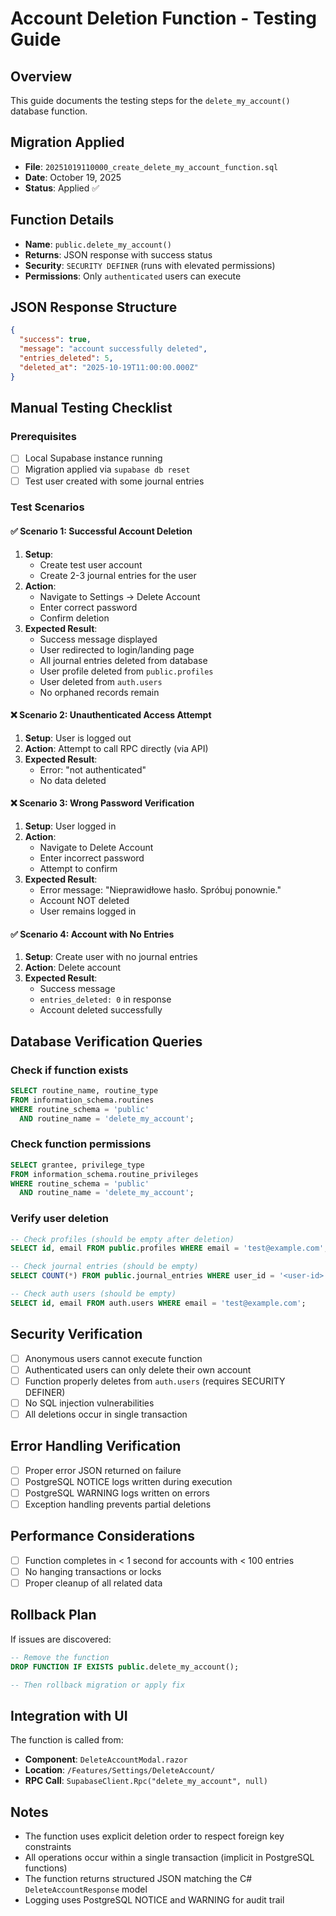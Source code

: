 # Account Deletion Function - Testing Guide

## Overview
This guide documents the testing steps for the `delete_my_account()` database function.

## Migration Applied
- **File**: `20251019110000_create_delete_my_account_function.sql`
- **Date**: October 19, 2025
- **Status**: Applied ✅

## Function Details
- **Name**: `public.delete_my_account()`
- **Returns**: JSON response with success status
- **Security**: `SECURITY DEFINER` (runs with elevated permissions)
- **Permissions**: Only `authenticated` users can execute

## JSON Response Structure
```json
{
  "success": true,
  "message": "account successfully deleted",
  "entries_deleted": 5,
  "deleted_at": "2025-10-19T11:00:00.000Z"
}
```

## Manual Testing Checklist

### Prerequisites
- [ ] Local Supabase instance running
- [ ] Migration applied via `supabase db reset`
- [ ] Test user created with some journal entries

### Test Scenarios

#### ✅ Scenario 1: Successful Account Deletion
1. **Setup**: 
   - Create test user account
   - Create 2-3 journal entries for the user
2. **Action**: 
   - Navigate to Settings → Delete Account
   - Enter correct password
   - Confirm deletion
3. **Expected Result**:
   - Success message displayed
   - User redirected to login/landing page
   - All journal entries deleted from database
   - User profile deleted from `public.profiles`
   - User deleted from `auth.users`
   - No orphaned records remain

#### ❌ Scenario 2: Unauthenticated Access Attempt
1. **Setup**: User is logged out
2. **Action**: Attempt to call RPC directly (via API)
3. **Expected Result**: 
   - Error: "not authenticated"
   - No data deleted

#### ❌ Scenario 3: Wrong Password Verification
1. **Setup**: User logged in
2. **Action**: 
   - Navigate to Delete Account
   - Enter incorrect password
   - Attempt to confirm
3. **Expected Result**:
   - Error message: "Nieprawidłowe hasło. Spróbuj ponownie."
   - Account NOT deleted
   - User remains logged in

#### ✅ Scenario 4: Account with No Entries
1. **Setup**: Create user with no journal entries
2. **Action**: Delete account
3. **Expected Result**:
   - Success message
   - `entries_deleted: 0` in response
   - Account deleted successfully

## Database Verification Queries

### Check if function exists
```sql
SELECT routine_name, routine_type 
FROM information_schema.routines 
WHERE routine_schema = 'public' 
  AND routine_name = 'delete_my_account';
```

### Check function permissions
```sql
SELECT grantee, privilege_type 
FROM information_schema.routine_privileges 
WHERE routine_schema = 'public' 
  AND routine_name = 'delete_my_account';
```

### Verify user deletion
```sql
-- Check profiles (should be empty after deletion)
SELECT id, email FROM public.profiles WHERE email = 'test@example.com';

-- Check journal entries (should be empty)
SELECT COUNT(*) FROM public.journal_entries WHERE user_id = '<user-id>';

-- Check auth users (should be empty)
SELECT id, email FROM auth.users WHERE email = 'test@example.com';
```

## Security Verification

- [ ] Anonymous users cannot execute function
- [ ] Authenticated users can only delete their own account
- [ ] Function properly deletes from `auth.users` (requires SECURITY DEFINER)
- [ ] No SQL injection vulnerabilities
- [ ] All deletions occur in single transaction

## Error Handling Verification

- [ ] Proper error JSON returned on failure
- [ ] PostgreSQL NOTICE logs written during execution
- [ ] PostgreSQL WARNING logs written on errors
- [ ] Exception handling prevents partial deletions

## Performance Considerations

- [ ] Function completes in < 1 second for accounts with < 100 entries
- [ ] No hanging transactions or locks
- [ ] Proper cleanup of all related data

## Rollback Plan

If issues are discovered:

```sql
-- Remove the function
DROP FUNCTION IF EXISTS public.delete_my_account();

-- Then rollback migration or apply fix
```

## Integration with UI

The function is called from:
- **Component**: `DeleteAccountModal.razor`
- **Location**: `/Features/Settings/DeleteAccount/`
- **RPC Call**: `SupabaseClient.Rpc("delete_my_account", null)`

## Notes

- The function uses explicit deletion order to respect foreign key constraints
- All operations occur within a single transaction (implicit in PostgreSQL functions)
- The function returns structured JSON matching the C# `DeleteAccountResponse` model
- Logging uses PostgreSQL NOTICE and WARNING for audit trail
